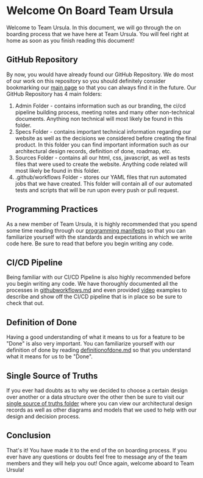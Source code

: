 # Welcome On Board Team Ursula
Welcome to Team Ursula. In this document, we will go through the on boarding process that we have here at Team Ursula. You will feel right at home as soon as you finish reading this document!

## GitHub Repository
By now, you would have already found our GitHub Repository. We do most of our work on this repository so you should definitely consider bookmarking our [main page](https://github.com/cse110-fa22-group21/cse110-fa22-group21) so that you can always find it in the future. 
Our GitHub Repository has 4 main folders:
1. Admin Folder - contains information such as our branding, the ci/cd pipeline building process, meeting notes and many other non-technical documents. Anything non technical will most likely be found in this folder.
2. Specs Folder - contains important technical information regarding our website as well as the decisions we considered before creating the final product. In this folder you can find important information such as our architectural design records, definition of done, roadmap, etc.
3. Sources Folder - contains all our html, css, javascript, as well as tests files that were used to create the website. Anything code related will most likely be found in this folder.
4. .github/workflows Folder - stores our YAML files that run automated jobs that we have created. This folder will contain all of our automated tests and scripts that will be run upon every push or pull request.

## Programming Practices
As a new member of Team Ursula, it is highly recommended that you spend some time reading through our [programming manifesto](../admin/cipipeline/CodingManifest.md) so that you can familiarize yourself with the standards and expectations in which we write code here. Be sure to read that before you begin writing any code.

## CI/CD Pipeline
Being familiar with our CI/CD Pipeline is also highly recommended before you begin writing any code. We have thoroughly documented all the processes in [githubworkflows.md](../admin/cipipeline/githubworkflows.md) and even provided [video](../admin/cipipeline/phase2.mp4.mp4) examples to describe and show off the CI/CD pipeline that is in place so be sure to check that out.

## Definition of Done
Having a good understanding of what it means to us for a feature to be "Done" is also very important. You can familiarize yourself with our definition of done by reading [definitionofdone.md](../specs/definitionofdone.md) so that you understand what it means for us to be "Done".

## Single Source of Truths
If you ever had doubts as to why we decided to choose a certain design over another or a data structure over the other then be sure to visit our [single source of truths folder](../specs/adrs/) where you can view our architectural design records as well as other diagrams and models that we used to help with our design and decision process.

## Conclusion
That's it! You have made it to the end of the on boarding process. If you ever have any questions or doubts feel free to message any of the team members and they will help you out! Once again, welcome aboard to Team Ursula!
